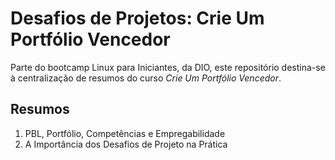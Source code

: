# Desafios de Projetos: Crie Um Portfólio Vencedor

Parte do bootcamp Linux para Iniciantes, da DIO, este repositório destina-se à centralização de resumos do curso _Crie Um Portfólio Vencedor_.

## Resumos

1. PBL, Portfólio, Competências e Empregabilidade
2. A Importância dos Desafios de Projeto na Prática 
